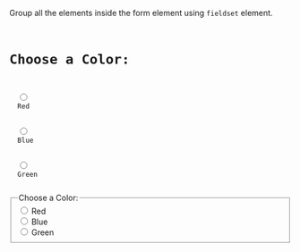 Group all the elements inside
the form element using `fieldset`
element.

<codeblock language="html" type="exercise" testMode="fixedInput">
<code>
<h1>Choose a Color:</h1>
<form>
  <input type="radio" name="color" value="red">
  <label for="red">Red</label>
  <br>
  <input type="radio" name="color" value="blue">
  <label for="blue">Blue</label>
  <br>
  <input type="radio" name="color"  value="green">
  <label for="green">Green</label>
</form>
</code>

<solution>
<form>
  <fieldset>
    <legend>Choose a Color:</legend>
    <input type="radio" name="color" value="red">
    <label for="red">Red</label>
    <br>
    <input type="radio" name="color" value="blue">
    <label for="blue">Blue</label>
    <br>
    <input type="radio" name="color"  value="green">
    <label for="green">Green</label>
  </fieldset>
</form>
</solution>
</codeblock>

